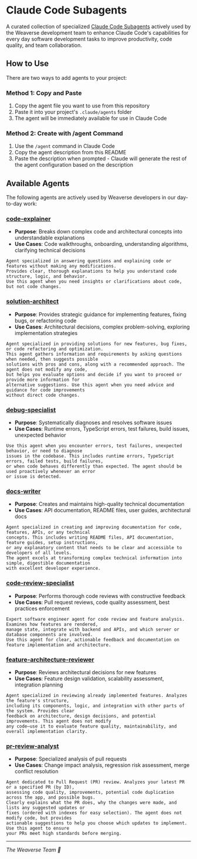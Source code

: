 # Claude Code Subagents

A curated collection of specialized [Claude Code Subagents](https://docs.anthropic.com/en/docs/claude-code/sub-agents) actively used by the Weaverse development team to enhance Claude Code's capabilities for every day software development tasks to improve productivity, code quality, and team collaboration.

## How to Use

There are two ways to add agents to your project:

### Method 1: Copy and Paste
1. Copy the agent file you want to use from this repository
2. Paste it into your project's `.claude/agents` folder
3. The agent will be immediately available for use in Claude Code

### Method 2: Create with /agent Command
1. Use the `/agent` command in Claude Code
2. Copy the agent description from this README
3. Paste the description when prompted - Claude will generate the rest of the agent configuration based on the description


## Available Agents

The following agents are actively used by Weaverse developers in our day-to-day work:

### [code-explainer](./agents/code-explainer.md)
- **Purpose**: Breaks down complex code and architectural concepts into understandable explanations
- **Use Cases**: Code walkthroughs, onboarding, understanding algorithms, clarifying technical decisions

```text
Agent specialized in answering questions and explaining code or features without making any modifications.
Provides clear, thorough explanations to help you understand code structure, logic, and behavior.
Use this agent when you need insights or clarifications about code, but not code changes.
```

### [solution-architect](./agents/solution-architect.md)
- **Purpose**: Provides strategic guidance for implementing features, fixing bugs, or refactoring code
- **Use Cases**: Architectural decisions, complex problem-solving, exploring implementation strategies

```text
Agent specialized in providing solutions for new features, bug fixes, or code refactoring and optimization.
This agent gathers information and requirements by asking questions when needed, then suggests possible
solutions with pros and cons, along with a recommended approach. The agent does not modify any code,
but helps you evaluate options and decide if you want to proceed or provide more information for
alternative suggestions. Use this agent when you need advice and guidance for code improvements
without direct code changes.
```

### [debug-specialist](./agents/debug-specialist.md)
- **Purpose**: Systematically diagnoses and resolves software issues
- **Use Cases**: Runtime errors, TypeScript errors, test failures, build issues, unexpected behavior

```text
Use this agent when you encounter errors, test failures, unexpected behavior, or need to diagnose
issues in the codebase. This includes runtime errors, TypeScript errors, failed tests, build failures,
or when code behaves differently than expected. The agent should be used proactively whenever an error
or issue is detected.
```

### [docs-writer](./agents/docs-writer.md)
- **Purpose**: Creates and maintains high-quality technical documentation
- **Use Cases**: API documentation, README files, user guides, architectural docs

```text
Agent specialized in creating and improving documentation for code, features, APIs, or any technical
concepts. This includes writing README files, API documentation, feature guides, setup instructions,
or any explanatory content that needs to be clear and accessible to developers of all levels.
The agent excels at transforming complex technical information into simple, digestible documentation
with excellent developer experience.
```

### [code-review-specialist](./agents/code-review-specialist.md)
- **Purpose**: Performs thorough code reviews with constructive feedback
- **Use Cases**: Pull request reviews, code quality assessment, best practices enforcement

```text
Expert software engineer agent for code review and feature analysis. Examines how features are rendered,
manage state, integrate with backend and APIs, and which server or database components are involved.
Use this agent for clear, actionable feedback and documentation on feature implementation and architecture.
```

### [feature-architecture-reviewer](./agents/feature-architecture-reviewer.md)
- **Purpose**: Reviews architectural decisions for new features
- **Use Cases**: Feature design validation, scalability assessment, integration planning

```text
Agent specialized in reviewing already implemented features. Analyzes the feature's structure,
including its components, logic, and integration with other parts of the system. Provides clear
feedback on architecture, design decisions, and potential improvements. This agent does not modify
any code—use it to evaluate feature quality, maintainability, and overall implementation clarity.
```

### [pr-review-analyst](./agents/pr-review-analyst.md)
- **Purpose**: Specialized analysis of pull requests
- **Use Cases**: Change impact analysis, regression risk assessment, merge conflict resolution

```text
Agent dedicated to Pull Request (PR) review. Analyzes your latest PR or a specified PR (by ID),
assessing code quality, improvements, potential code duplication across the app, and possible bugs.
Clearly explains what the PR does, why the changes were made, and lists any suggested updates or
fixes (ordered with indexes for easy selection). The agent does not modify code, but provides
actionable suggestions to help you choose which updates to implement. Use this agent to ensure
your PRs meet high standards before merging.
```
---
*The Weaverse Team 🤝*